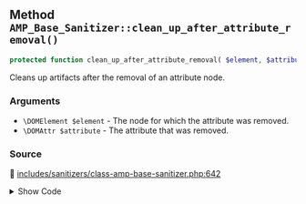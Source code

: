 ## Method `AMP_Base_Sanitizer::clean_up_after_attribute_removal()`

```php
protected function clean_up_after_attribute_removal( $element, $attribute );
```

Cleans up artifacts after the removal of an attribute node.

### Arguments

* `\DOMElement $element` - The node for which the attribute was removed.
* `\DOMAttr $attribute` - The attribute that was removed.

### Source

:link: [includes/sanitizers/class-amp-base-sanitizer.php:642](/includes/sanitizers/class-amp-base-sanitizer.php#L642-L657)

<details>
<summary>Show Code</summary>

```php
protected function clean_up_after_attribute_removal( $element, $attribute ) {
	static $attributes_tied_to_href = [ 'target', 'download', 'rel', 'rev', 'hreflang', 'type' ];
	if ( 'href' === $attribute->nodeName ) {
		/*
		 * "The target, download, rel, rev, hreflang, and type attributes must be omitted
		 * if the href attribute is not present."
		 * See: https://www.w3.org/TR/2016/REC-html51-20161101/textlevel-semantics.html#the-a-element
		 */
		foreach ( $attributes_tied_to_href as $attribute_to_remove ) {
			if ( $element->hasAttribute( $attribute_to_remove ) ) {
				$element->removeAttribute( $attribute_to_remove );
			}
		}
	}
}
```

</details>
